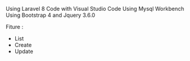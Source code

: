 Using Laravel 8
Code with Visual Studio Code
Using Mysql Workbench
Using Bootstrap 4 and Jquery 3.6.0

Fiture : 
- List
- Create
- Update
